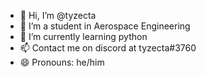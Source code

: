 - 👋 Hi, I’m @tyzecta
- 👀 I’m a student in Aerospace Engineering
- 🌱 I’m currently learning python
- 📫 Contact me on discord at tyzecta#3760
- 😄 Pronouns: he/him

<!---
tyzecta/tyzecta is a ✨ special ✨ repository because its `README.md` (this file) appears on your GitHub profile.
You can click the Preview link to take a look at your changes.
--->
